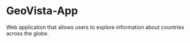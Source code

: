 # GeoVista-App
Web application that allows users to explore information about countries across the globe. 
